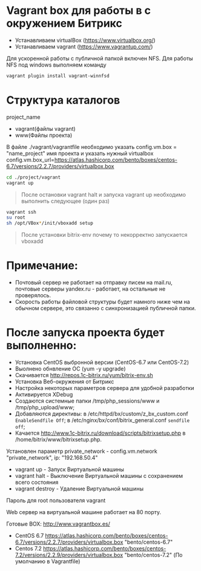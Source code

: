 # Vagrant box для работы в с окружением Битрикс

-	Устанавливаем virtualBox (https://www.virtualbox.org/)
-	Устанавливаем vagrant (https://www.vagrantup.com/)

Для ускоренной работы с публичной папкой включен NFS. Для работы NFS под windows выполняем команду 
```sh
vagrant plugin install vagrant-winnfsd
```

# Структура каталогов

project_name
- vagrant(файлы vagrant)
- www(Файлы проекта)

В файле ./vagrant/vagrantfile необходимо указать config.vm.box = "name_project" имя проекта и указать нужный virtualbox config.vm.box_url=https://atlas.hashicorp.com/bento/boxes/centos-6.7/versions/2.2.7/providers/virtualbox.box

```sh
cd ./project/vagrant
vagrant up
```

> После остановки vagrant halt и запуска vagrant up необходимо выполнить следующее (один раз)

```sh
vagrant ssh
su root
sh /opt/VBox*/init/vboxadd setup
```

> После установки bitrix-env почему то некорректно запускается vboxadd

# Примечание:
- Почтовый сервер не работает на отправку писем на mail.ru, почтовые серверы yandex.ru - работает, на остальные не проверялось.
- Скорость работы файловой структуры будет намного ниже чем на обычном сервере, это связанно с синхронизацией публичной папки.

# После запуска проекта будет выполненно:
- Установка CentOS выбронной версии (CentOS-6.7 или CentOS-7.2)
- Выолнено обнвление ОС (yum -y upgrade)
- Скачивается http://repos.1c-bitrix.ru/yum/bitrix-env.sh
- Установка Веб-окружения от Битрикс
- Настройка некоторых параметров сервера для удобной разработки
- Активируется XDebug
- Создаются системные папки /tmp/php_sessions/www и /tmp/php_upload/www;
- Добавляются директивы: в /etc/httpd/bx/custom/z_bx_custom.conf `EnableSendfile Off`; в /etc/nginx/bx/conf/bitrix_general.conf `sendfile off`;
- Качается http://www.1c-bitrix.ru/download/scripts/bitrixsetup.php в /home/bitrix/www/bitrixsetup.php.

Установлен параметр private_network - config.vm.network "private_network", ip: "192.168.50.4"

- vagrant up - Запуск Виртуальной машины
- vagrant halt - Выключение Виртуальной машины с сохранением всего состояния
- vagrant destroy - Удаление Виртуальной машины

Пароль для root пользователя vagrant

Web сервер на виртуальной машине работает на 80 порту.

Готовые BOX: http://www.vagrantbox.es/

- CentOS 6.7 https://atlas.hashicorp.com/bento/boxes/centos-6.7/versions/2.2.7/providers/virtualbox.box "bento/centos-6.7"
- Centos 7.2 https://atlas.hashicorp.com/bento/boxes/centos-7.2/versions/2.2.9/providers/virtualbox.box "bento/centos-7.2" (По умолчанию в Vagrantfile)
